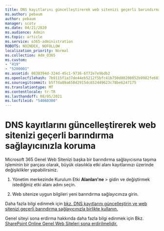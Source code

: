 ```yaml
---
title: DNS kayıtlarını güncelleştirerek web sitenizi geçerli barındırma sağlayıcınızla koruma
ms.author: pebaum
author: pebaum
manager: scotv
ms.date: 04/21/2020
ms.audience: Admin
ms.topic: article
ms.service: o365-administration
ROBOTS: NOINDEX, NOFOLLOW
localization_priority: Normal
ms.collection: Adm_O365
ms.custom:
- "419"
- "5200001"
ms.assetid: 0838394d-324d-45c1-9736-6f72e7e9bdb2
ms.openlocfilehash: 7b9115f1a37de44eb5212f5bfc41b750d80200852b9982fe683b90af6a22a7df
ms.sourcegitcommit: b5f7da89a650d2915dc652449623c78be6247175
ms.translationtype: MT
ms.contentlocale: tr-TR
ms.lasthandoff: 08/05/2021
ms.locfileid: "54060300"
---
```

# <a name="update-dns-records-to-keep-your-website-with-your-current-hosting-provider"></a>DNS kayıtlarını güncelleştirerek web sitenizi geçerli barındırma sağlayıcınızla koruma

Microsoft 365 Genel Web Sitenizi başka bir barındırma sağlayıcısına taşıma işleminin bir parçası olarak, büyük olasılıkla etki alanı kayıtlarınızı üzerinde değişiklikler yapabilirsiniz.
  
1. Yönetim merkezinde Kurulum Etki **Alanları'ne** \>  gidin ve değiştirmek istediğiniz etki alanı adını seçin.

2. Web sitenize uygun bilgileri yeni barındırma sağlayıcınıza girin.

Daha fazla bilgi edinmek için [bkz. DNS kayıtlarını güncelleştirin ve web sitenizi geçerli barındırma sağlayıcınızla birlikte kullanın.](https://docs.microsoft.com/microsoft-365/admin/dns/update-dns-records-to-retain-current-hosting-provider?view=o365-worldwide)
  
Genel siteyi sona erdirma hakkında daha fazla bilgi edinmek için Bkz. [SharePoint Online Genel Web Siteleri sona erdirilmelidir.](https://support.office.com/article/sharepoint-online-public-websites-to-be-discontinued-e86bfd2f-5c7d-446f-a430-7cfcc0130916)
